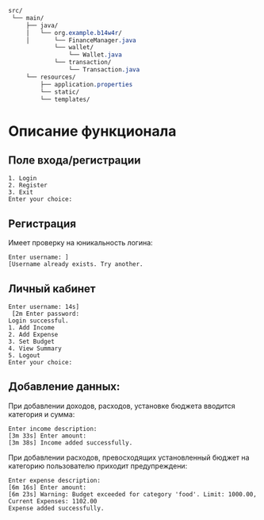 ```css
src/
 └── main/
     ├── java/
     │   └── org.example.b14w4r/
     │       └── FinanceManager.java
		     └── wallet/
			     └── Wallet.java
		     └── transaction/
			     └── Transaction.java
     └── resources/
         ├── application.properties
         └── static/
         └── templates/

```


# Описание функционала
## Поле входа/регистрации
```
1. Login
2. Register
3. Exit
Enter your choice:
```
## Регистрация
Имеет проверку на юникальность логина:
```
Enter username: ]
[Username already exists. Try another.
```
## Личный кабинет
```
Enter username: 14s]
 [2m Enter password:
Login successful.
1. Add Income
2. Add Expense
3. Set Budget
4. View Summary
5. Logout
Enter your choice:
```
## Добавление данных:
При добавлении доходов, расходов, установке бюджета вводится категория и сумма:
```
Enter income description:
[3m 33s] Enter amount:
[3m 38s] Income added successfully.
```
При добавлении расходов, превосходящих установленный бюджет на категорию пользователю приходит предупреждени:
```
Enter expense description:
[6m 16s] Enter amount:
[6m 23s] Warning: Budget exceeded for category 'food'. Limit: 1000.00, Current Expenses: 1102.00
Expense added successfully.
```